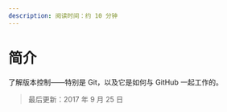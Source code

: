 ```yaml
---
description: 阅读时间：约 10 分钟
---
```


# 简介

了解版本控制——特别是 Git，以及它是如何与 GitHub 一起工作的。

> 最后更新：2017 年 9 月 25 日

